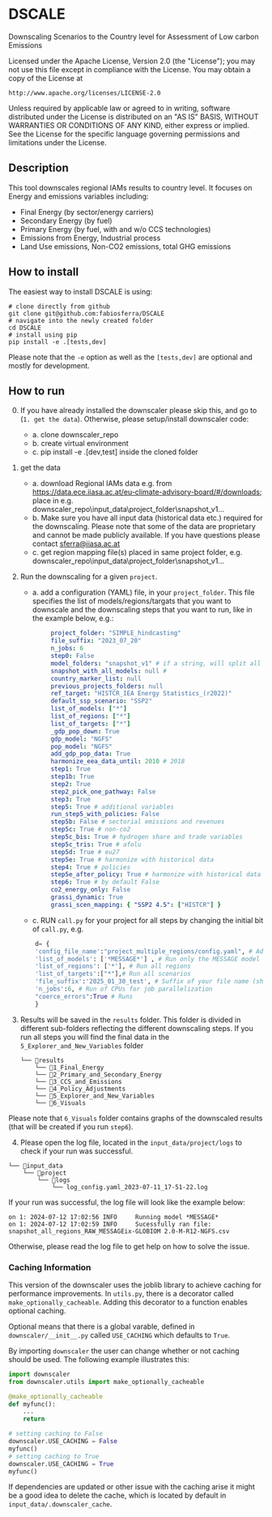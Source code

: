 # DSCALE
Downscaling Scenarios to the Country level for Assessment of Low carbon Emissions

Licensed under the Apache License, Version 2.0 (the "License"); you may not use this
file except in compliance with the License. You may obtain a copy of the License at

    http://www.apache.org/licenses/LICENSE-2.0

Unless required by applicable law or agreed to in writing, software distributed under
the License is distributed on an "AS IS" BASIS, WITHOUT WARRANTIES OR CONDITIONS OF ANY
KIND, either express or implied. See the License for the specific language governing
permissions and limitations under the License.

## Description

This tool downscales regional IAMs results to country level. It focuses on Energy and emissions variables including:
- Final Energy (by sector/energy carriers)
- Secondary Energy (by fuel)
- Primary Energy (by fuel, with and w/o CCS technologies)
- Emissions from Energy, Industrial process
- Land Use emissions, Non-CO2 emissions, total GHG emissions

## How to install
The easiest way to install DSCALE is using:
```console
# clone directly from github
git clone git@github.com:fabiosferra/DSCALE
# navigate into the newly created folder
cd DSCALE
# install using pip
pip install -e .[tests,dev]
```
Please note that the `-e` option as well as the `[tests,dev]` are optional and mostly for
development.


## How to run

0. If you have already installed the downscaler please skip this, and go to (`1. get the data`). Otherwise, please setup/install downscaler code:
	- a. clone downscaler_repo
	- b. create virtual environment
	- c. pip install -e .[dev,test] inside the cloned folder

1. get the data
    - a. download Regional IAMs data e.g. from https://data.ece.iiasa.ac.at/eu-climate-advisory-board/#/downloads; place in e.g. downscaler_repo\input_data\project_folder\snapshot_v1\...
    - b. Make sure you have all input data (historical data etc.) required for the downscaling. Please note that some of the data are proprietary and cannot be made publicly available. If you have questions please contact sferra@iiasa.ac.at 
    - c. get region mapping file(s) placed in same project folder, e.g. downscaler_repo\input_data\project_folder\snapshot_v1\...
    

2.  Run the downscaling for a given `project`.
	- a. add a configuration (YAML) file, in your `project_folder`. This file specifies the list of models/regions/targats that you want to downscale and the downscaling steps that you want to run, like in the example below, e.g.:
       ```yaml
            project_folder: "SIMPLE_hindcasting"
            file_suffix: "2023_07_20"
            n_jobs: 6
            step0: False
            model_folders: "snapshot_v1" # if a string, will split all dataframes contained in that folder by model
            snapshot_with_all_models: null #
            country_marker_list: null
            previous_projects_folders: null
            ref_target: "HISTCR_IEA Energy Statistics_(r2022)"
            default_ssp_scenario: "SSP2"
            list_of_models: ["*"]
            list_of_regions: ["*"]
            list_of_targets: ["*"]
            _gdp_pop_down: True
            gdp_model: "NGFS"
            pop_model: "NGFS"
            add_gdp_pop_data: True
            harmonize_eea_data_until: 2010 # 2018
            step1: True
            step1b: True
            step2: True
            step2_pick_one_pathway: False
            step3: True
            step5: True # additional variables
            run_step5_with_policies: False
            step5b: False # sectorial emissions and revenues
            step5c: True # non-co2
            step5c_bis: True # hydrogen share and trade variables
            step5c_tris: True # afolu
            step5d: True # eu27
            step5e: True # harmonize with historical data
            step4: True # policies
            step5e_after_policy: True # harmonize with historical data (after policy adjustments)
            step6: True # by default False
            co2_energy_only: False
            grassi_dynamic: True
            grassi_scen_mapping: { "SSP2 4.5": ["HISTCR"] }
        ```
    - c. RUN `call.py` for your project for all steps by changing the initial bit of `call.py`, e.g.
    ```python
        d= {
        'config_file_name':"project_multiple_regions/config.yaml", # Add path to the `config.yaml` file 
        'list_of_models': ['*MESSAGE*']	, # Run only the MESSAGE model
        'list_of_regions': ['*'], # Run all regions
        'list_of_targets':["*"],# Run all scenarios 
        'file_suffix':'2025_01_30_test', # Suffix of your file name (should contain a date)
        'n_jobs':6, # Run of CPUs for job parallelization 
        "coerce_errors":True # Runs
        }
    ```
3.  Results will be saved in the `results` folder. This folder is divided in different sub-folders reflecting the different downscaling steps. If you run all steps you will find the final data in the `5_Explorer_and_New_Variables` folder
    ```
    └── 📁results
        └── 📁1_Final_Energy
        └── 📁2_Primary_and_Secondary_Energy
        └── 📁3_CCS_and_Emissions
        └── 📁4_Policy_Adjustments
        └── 📁5_Explorer_and_New_Variables
        └── 📁6_Visuals
    ```
Please note that `6_Visuals` folder contains graphs of the downscaled results (that will be created if you run  `step6`).

4. Please open the log file, located in the `input_data/project/logs` to check if your run was successful.
```
└── 📁input_data
    └── 📁project
        └── 📁logs
            └── log_config.yaml_2023-07-11_17-51-22.log
```
If your run was successful, the log file will look like the example below:
```
on 1: 2024-07-12 17:02:56 INFO     Running model *MESSAGE*
on 1: 2024-07-12 17:02:59 INFO     Sucessfully ran file: snapshot_all_regions_RAW_MESSAGEix-GLOBIOM 2.0-M-R12-NGFS.csv
```
Otherwise, please read the log file to get help on how to solve the issue.

### Caching Information

This version of the downscaler uses the joblib library to achieve caching for
performance improvements. In `utils.py`, there is a decorator called
`make_optionally_cacheable`. Adding this decorator to a function enables optional
caching.

Optional means that there is a global varable, defined in `downscaler/__init__.py`
called `USE_CACHING` which defaults to `True`.

By importing `downscaler` the user can change whether or not caching should be used. The
following example illustrates this:

```python
import downscaler
from downscaler.utils import make_optionally_cacheable

@make_optionally_cacheable
def myfunc():
    ...
    return

# setting caching to False
downscaler.USE_CACHING = False
myfunc()
# setting caching to True
downscaler.USE_CACHING = True
myfunc()
```

If dependencies are updated or other issue with the caching arise it might be a good
idea to delete the cache, which is located by default in `input_data/.downscaler_cache`.


